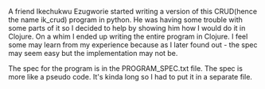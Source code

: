 
A friend Ikechukwu Ezugworie started writing
a version of this CRUD(hence the name ik_crud) 
program in python. He was having some trouble with 
some parts of it so I decided to help by showing him 
how I would do it in Clojure. On a whim I ended up writing 
the entire program in Clojure. I feel some may learn from 
my experience because as I later found out - the spec may seem
easy but the implementation may not be. 


The spec for the program is in the PROGRAM_SPEC.txt file.
The spec is more like a pseudo code. It's kinda long so I had to 
put it in a separate file.
